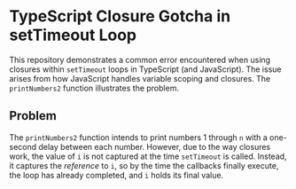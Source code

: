# TypeScript Closure Gotcha in setTimeout Loop

This repository demonstrates a common error encountered when using closures within `setTimeout` loops in TypeScript (and JavaScript).  The issue arises from how JavaScript handles variable scoping and closures.  The `printNumbers2` function illustrates the problem.

## Problem

The `printNumbers2` function intends to print numbers 1 through `n` with a one-second delay between each number. However, due to the way closures work, the value of `i` is not captured at the time `setTimeout` is called. Instead, it captures the *reference* to `i`, so by the time the callbacks finally execute, the loop has already completed, and `i` holds its final value.
